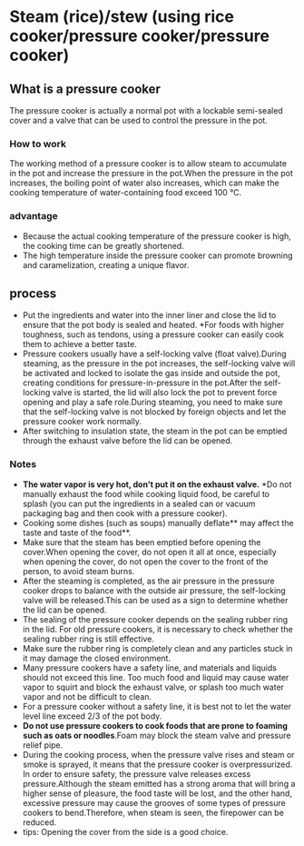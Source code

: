 # Steam (rice)/stew (using rice cooker/pressure cooker/pressure cooker)

## What is a pressure cooker

The pressure cooker is actually a normal pot with a lockable semi-sealed cover and a valve that can be used to control the pressure in the pot.

### How to work

The working method of a pressure cooker is to allow steam to accumulate in the pot and increase the pressure in the pot.When the pressure in the pot increases, the boiling point of water also increases, which can make the cooking temperature of water-containing food exceed 100 ℃.

### advantage

* Because the actual cooking temperature of the pressure cooker is high, the cooking time can be greatly shortened.
* The high temperature inside the pressure cooker can promote browning and caramelization, creating a unique flavor.

## process

* Put the ingredients and water into the inner liner and close the lid to ensure that the pot body is sealed and heated.
*For foods with higher toughness, such as tendons, using a pressure cooker can easily cook them to achieve a better taste.
* Pressure cookers usually have a self-locking valve (float valve).During steaming, as the pressure in the pot increases, the self-locking valve will be activated and locked to isolate the gas inside and outside the pot, creating conditions for pressure-in-pressure in the pot.After the self-locking valve is started, the lid will also lock the pot to prevent force opening and play a safe role.During steaming, you need to make sure that the self-locking valve is not blocked by foreign objects and let the pressure cooker work normally.
* After switching to insulation state, the steam in the pot can be emptied through the exhaust valve before the lid can be opened.

### Notes

* **The water vapor is very hot, don't put it on the exhaust valve.**
*Do not manually exhaust the food while cooking liquid food, be careful to splash (you can put the ingredients in a sealed can or vacuum packaging bag and then cook with a pressure cooker).
* Cooking some dishes (such as soups) manually deflate** may affect the taste and taste of the food**.
* Make sure that the steam has been emptied before opening the cover.When opening the cover, do not open it all at once, especially when opening the cover, do not open the cover to the front of the person, to avoid steam burns.
* After the steaming is completed, as the air pressure in the pressure cooker drops to balance with the outside air pressure, the self-locking valve will be released.This can be used as a sign to determine whether the lid can be opened.
* The sealing of the pressure cooker depends on the sealing rubber ring in the lid. For old pressure cookers, it is necessary to check whether the sealing rubber ring is still effective.
* Make sure the rubber ring is completely clean and any particles stuck in it may damage the closed environment.
* Many pressure cookers have a safety line, and materials and liquids should not exceed this line. Too much food and liquid may cause water vapor to squirt and block the exhaust valve, or splash too much water vapor and not be difficult to clean.
* For a pressure cooker without a safety line, it is best not to let the water level line exceed 2/3 of the pot body.
* **Do not use pressure cookers to cook foods that are prone to foaming such as oats or noodles**.Foam may block the steam valve and pressure relief pipe.
* During the cooking process, when the pressure valve rises and steam or smoke is sprayed, it means that the pressure cooker is overpressurized. In order to ensure safety, the pressure valve releases excess pressure.Although the steam emitted has a strong aroma that will bring a higher sense of pleasure, the food taste will be lost, and the other hand, excessive pressure may cause the grooves of some types of pressure cookers to bend.Therefore, when steam is seen, the firepower can be reduced.
* tips: Opening the cover from the side is a good choice.